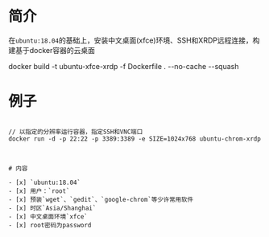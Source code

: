 # 简介

在`ubuntu:18.04`的基础上，安装中文桌面(xfce)环境、SSH和XRDP远程连接，构建基于docker容器的云桌面


docker build -t    ubuntu-xfce-xrdp  -f Dockerfile    .  --no-cache --squash

# 例子
```

// 以指定的分辨率运行容器，指定SSH和VNC端口
docker run -d -p 22:22 -p 3389:3389 -e SIZE=1024x768 ubuntu-chrom-xrdp



# 内容

- [x] `ubuntu:18.04`
- [x] 用户：`root`
- [x] 预装`wget`、`gedit`、`google-chrom`等少许常用软件
- [x] 时区`Asia/Shanghai`
- [x] 中文桌面环境`xfce`
- [x] root密码为password



